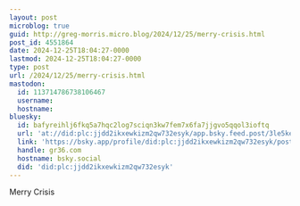 ```yaml
---
layout: post
microblog: true
guid: http://greg-morris.micro.blog/2024/12/25/merry-crisis.html
post_id: 4551864
date: 2024-12-25T18:04:27-0000
lastmod: 2024-12-25T18:04:27-0000
type: post
url: /2024/12/25/merry-crisis.html
mastodon:
  id: 113714786738106467
  username: 
  hostname: 
bluesky:
  id: bafyreihlj6fkq5a7hqc2log7sciqn3kw7fem7x6fa7jjgvo5qqol3ioftq
  url: 'at://did:plc:jjdd2ikxewkizm2qw732esyk/app.bsky.feed.post/3le5ke3mv3f2q'
  link: 'https://bsky.app/profile/did:plc:jjdd2ikxewkizm2qw732esyk/post/3le5ke3mv3f2q'
  handle: gr36.com
  hostname: bsky.social
  did: 'did:plc:jjdd2ikxewkizm2qw732esyk'
---
```

Merry Crisis 
